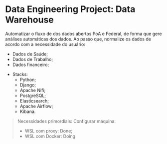# Data Engineering Project: Data Warehouse

Automatizar o fluxo de dos dados abertos PoA e Federal, de forma que gere análises automáticas dos dados. Ao passo que, 
normalize os dados de acordo com a necessidade do usuário:

  * Dados de Saúde;
  * Dados de Trabalho;
  * Dados financeiro;
  

  - Stacks:
      - Python;
      - Django;
      - Apache Nifi;
      - PostgreSQL;
      - Elasticsearch;
      - Apache Airflow;
      - Kibana.
  

> Necessidades primordiais:
>  Configurar máquina:
>   - WSL com proxy: Done;
>   - WSL com Docker: Doing 
